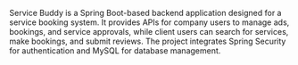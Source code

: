 Service Buddy is a Spring Boot-based backend application designed for a service booking system.
It provides APIs for company users to manage ads, bookings, and service approvals, while client users can search for
services, make bookings, and submit reviews. The project integrates Spring Security for authentication and MySQL for
database management.
 
